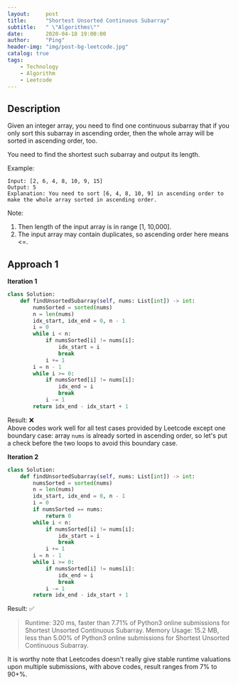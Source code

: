```yaml
---
layout:     post
title:      "Shortest Unsorted Continuous Subarray"
subtitle:   " \"Algorithms\""
date:       2020-04-18 19:00:00
author:     "Ping"
header-img: "img/post-bg-leetcode.jpg"
catalog: true
tags:
    - Technology
    - Algorithm
    - Leetcode
---
```


## Description
Given an integer array, you need to find one continuous subarray that if you only sort this subarray in ascending order, then the whole array will be sorted in ascending order, too.

You need to find the shortest such subarray and output its length.

Example:

```
Input: [2, 6, 4, 8, 10, 9, 15]
Output: 5
Explanation: You need to sort [6, 4, 8, 10, 9] in ascending order to make the whole array sorted in ascending order.
````

Note:
1. Then length of the input array is in range [1, 10,000].
2. The input array may contain duplicates, so ascending order here means <=.


## Approach 1

__Iteration 1__
```python
class Solution:
    def findUnsortedSubarray(self, nums: List[int]) -> int:
        numsSorted = sorted(nums)
        n = len(nums)
        idx_start, idx_end = 0, n - 1
        i = 0
        while i < n:
            if numsSorted[i] != nums[i]:
                idx_start = i
                break
            i += 1
        i = n - 1
        while i >= 0:
            if numsSorted[i] != nums[i]:
                idx_end = i
                break
            i -= 1
        return idx_end - idx_start + 1
````
Result: ❌  
Above codes work well for all test cases provided by Leetcode except one boundary case: array `nums` is already sorted in ascending order, so let's put a check before the two loops to avoid this boundary case.

__Iteration 2__
```python
class Solution:
    def findUnsortedSubarray(self, nums: List[int]) -> int:
        numsSorted = sorted(nums)
        n = len(nums)
        idx_start, idx_end = 0, n - 1
        i = 0
        if numsSorted == nums:
            return 0
        while i < n:
            if numsSorted[i] != nums[i]:
                idx_start = i
                break
            i += 1
        i = n - 1
        while i >= 0:
            if numsSorted[i] != nums[i]:
                idx_end = i
                break
            i -= 1
        return idx_end - idx_start + 1
````
Result: ✅
> Runtime: 320 ms, faster than 7.71% of Python3 online submissions for Shortest Unsorted Continuous Subarray.
Memory Usage: 15.2 MB, less than 5.00% of Python3 online submissions for Shortest Unsorted Continuous Subarray.

It is worthy note that Leetcodes doesn't really give stable runtime valuations upon multiple submissions, with above codes, result ranges from 7% to 90+%. 
